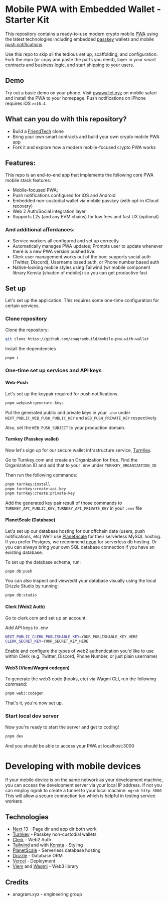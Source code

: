# Mobile PWA with Embedded Wallet - Starter Kit

This repository contains a ready-to-use modern crypto mobile [PWA](https://web.dev/progressive-web-apps/) using the latest technologies including embedded [passkey](https://docs.turnkey.com/passkeys/introduction) wallets and mobile [push notifications](https://web.dev/notifications/).

Use this repo to skip all the tedious set up, scaffolding, and configuration.
Fork the repo (or copy and paste the parts you need), layer in your smart contracts and business logic, and start shipping to your users.

## Demo

Try out a basic demo on your phone. Visit [pwawallet.xyz](https://pwawallet.xyz) on mobile safari and install the PWA to your homepage. Push notifications on iPhone requires iOS `>=16.4`.

## What can you do with this repository?

- Build a [FriendTech](https://friend.tech) clone
- Bring your own smart contracts and build your own crypto mobile PWA app
- Fork it and explore how a modern mobile-focused crypto PWA works

## Features:

This repo is an end-to-end app that implements the following core PWA mobile stack features:

- Mobile-focused PWA;
- Push notifications configured for iOS and Android
- Embedded non-custodial wallet via mobile passkey (with opt-in iCloud recovery)
- Web 2 Auth/Social integration layer
- Supports L2s (and any EVM chains) for low fees and fast UX (optional)

### And additional affordances:

- Service workers all configured and set up correctly.
- Automatically manages PWA updates; Prompts user to update whenever there is a new PWA version pushed live.
- Clerk user management works out of the box: supports social auth (Twitter, Discord), Username based auth, or Phone number based auth
- Native-looking mobile styles using Tailwind (w/ mobile component library Konsta [shadcn of mobile]) so you can get productive fast

## Set up

Let's set up the application. This requires some one-time configuration for certain services.

### Clone repository

Clone the repository:

```sh
git clone https://github.com/anagrambuild/mobile-pwa-with-wallet
```

Install the dependencies

```sh
pnpm i
```

### One-time set up services and API keys

#### Web-Push

Let's set up the keypair required for push notifications.

```sh
pnpm webpush:generate-keys
```

Put the generated public and private keys in your `.env` under `NEXT_PUBLIC_WEB_PUSH_PUBLIC_KEY` and `WEB_PUSH_PRIVATE_KEY` respectively.

Also, set the `WEB_PUSH_SUBJECT` to your production domain.

#### Turnkey (Passkey wallet)

Now let's sign up for our secure wallet infrastructure service, [TurnKey](https://turnkey.com).

Go to Turnkey.com and create an Organization for free. Find the Organization ID and add that to your .env under `TURNKEY_ORGANIZATION_ID`

Then run the following commands:

```sh
pnpm turnkey:install
pnpm turnkey:create:api-key
pnpm turnkey:create:private-key
```

Add the generated key pair result of those commands to `TURNKEY_API_PUBLIC_KEY`, `TURNKEY_API_PRIVATE_KEY` in your `.env` file

#### PlanetScale (Database)

Let's set up our database hosting for our offchain data (users, push notifications, etc)
We'll use [PlanetScale](https://planetscale.com) for their serverless MySQL hosting. If you prefer Postgres, we recommend [neon](https://neon.tech/) for serverless db hosting. Or you can always bring your own SQL database connection if you have an existing database.

To set up the database schema, run:

```sh
pnpm db:push
```

You can also inspect and view/edit your database visually using the local Drizzle Studio by running:

```sh
pnpm db:studio
```

#### Clerk (Web2 Auth)

Go to clerk.com and set up an account.

Add API keys to .env

```sh
NEXT_PUBLIC_CLERK_PUBLISHABLE_KEY=YOUR_PUBLISHABLE_KEY_HERE
CLERK_SECRET_KEY=YOUR_SECRET_KEY_HERE
```

Enable and configure the types of web2 authentication you'd like to use within Clerk (e.g. Twitter, Discord, Phone Number, or just plain username)

#### Web3 (Viem/Wagmi codegen)

To generate the web3 code (hooks, etc) via Wagmi CLI, run the following command:

```sh
pnpm web3:codegen
```

That's it, you're now set up.

### Start local dev server

Now you're ready to start the server and get to coding!

```sh
pnpm dev
```

And you should be able to access your PWA at localhost:3000

# Developing with mobile devices
If your mobile device is on the same network as your development machine, you can access the development server via your local IP address. If not you can employ ngrok to create a tunnel to your local machine.
`
ngrok http 3000
`
This will allow a secure connection too which is helpful in testing service workers

## Technologies

- [Next](https://nextjs.org/) 13 - Page dir and app dir both work
- [Turnkey](https://turnkey.com) - Passkey non-custodial wallets
- [Clerk](https://clerk.com/) - Web2 Auth
- [Tailwind](https://tailwindcss.com/) and with [Konsta](https://konstaui.com/) - Styling
- [PlanetScale](https://planetscale.com/) - Serverless database hosting
- [Drizzle](https://orm.drizzle.team/) - Database ORM
- [Vercel](https://vercel.com) - Deployment
- [Viem](#) and [Wagmi](#) - Web3 library

## Credits

- anagram.xyz - engineering group
